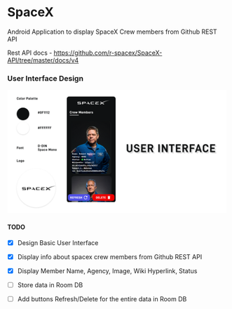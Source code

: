 # SpaceX

Android Application to display SpaceX Crew members from Github REST API

Rest API docs - https://github.com/r-spacex/SpaceX-API/tree/master/docs/v4

<h3>User Interface Design</h3>

<img src="https://github.com/ajkmr7/SpaceX/blob/master/SpaceX%20Crew%20UI.png" width = "500"/>

<h4>TODO</h4>
 
- [X] Design Basic User Interface

- [X] Display info about spacex crew members from Github REST API

- [X] Display Member Name, Agency, Image, Wiki Hyperlink, Status

- [ ] Store data in Room DB

- [ ] Add buttons Refresh/Delete for the entire data in Room DB
